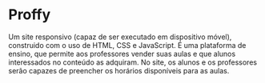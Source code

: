 # Proffy
Um site responsivo (capaz de ser executado em dispositivo móvel), construido com o uso de HTML, CSS e JavaScript. É uma plataforma de ensino, que permite aos professores vender suas aulas e que alunos interessados no conteúdo as adquiram. No site, os alunos e os professores serão capazes de preencher os horários disponíveis para as aulas.
